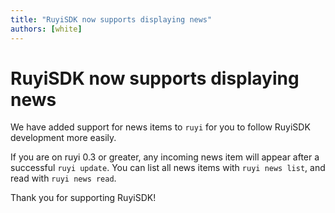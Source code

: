 ```yaml
---
title: "RuyiSDK now supports displaying news"
authors: [white]
---
```


# RuyiSDK now supports displaying news

We have added support for news items to `ruyi` for you to follow
RuyiSDK development more easily.

If you are on ruyi 0.3 or greater, any incoming news item will appear
after a successful `ruyi update`. You can list all news items with
`ruyi news list`, and read with `ruyi news read`.

Thank you for supporting RuyiSDK!
